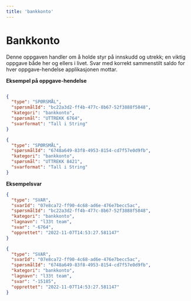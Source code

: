 ```yaml
---
title: 'bankkonto'
---
```


# Bankkonto

Denne oppgaven handler om å holde styr på innskudd og utrekk; en viktig oppgave både her og ellers i livet.
Svar med korrekt sammenstilt saldo for hver oppgave-hendelse applikasjonen mottar.

**Eksempel på oppgave-hendelse**

```json

{
  "type": "SPØRSMÅL",
  "spørsmålId": "bc22a3d2-ff4b-477c-8b67-52f3888f5848",
  "kategori": "bankkonto",
  "spørsmål": "UTTREKK 6764",
  "svarformat": "Tall i String"
}
```

``` json
{
  "type": "SPØRSMÅL",
  "spørsmålId": "6748a649-83f8-4953-8154-cd7f57e0d9fb",
  "kategori": "bankkonto",
  "spørsmål": "UTTREKK 8421",
  "svarformat": "Tall i String"
}
```

**Eksempelsvar**

```json
{
  "type": "SVAR",
  "svarId": "07e8ca72-ff90-4c68-ad6e-476e7becc5ac",
  "spørsmålId": "bc22a3d2-ff4b-477c-8b67-52f3888f5848",
  "kategori": "bankkonto",
  "lagnavn": "l33t team",
  "svar": "-6764",
  "opprettet": "2022-11-07T14:53:27.581147"
}
```

``` json
{
  "type": "SVAR",
  "svarId": "07e8ca72-ff90-4c68-ad6e-476e7becc5ac",
  "spørsmålId": "6748a649-83f8-4953-8154-cd7f57e0d9fb",
  "kategori": "bankkonto",
  "lagnavn": "l33t team",
  "svar": "-15185",
  "opprettet": "2022-11-07T14:53:27.581147"
}
```